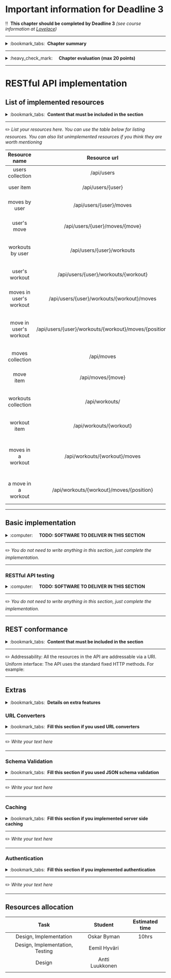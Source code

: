 # Important information for Deadline 3


:bangbang:&nbsp;&nbsp;**This chapter should be completed by Deadline 3** *(see course information at [Lovelace](http://lovelace.oulu.fi))*

---
<details>
<summary>
:bookmark_tabs:&nbsp;&nbsp;<strong>Chapter summary</strong>
</summary>

<bloquote>
In this section you must implement a RESTful API. <strong>The minimum requirements are summarized in the&nbsp;<a href="">Minimum Requirements</a>&nbsp;section of the Project Work Assignment. If you do not meet the minimum requirements this section WILL NOT be evaluated. </strong>
<h3>CHAPTER GOALS</h3>
<ul>
<li>Implement a RESTful API</li>
<li>Write tests for the API</li>
</ul>
</bloquote>

</details>

---
<details>
<summary>
:heavy_check_mark:&nbsp;&nbsp;&nbsp;&nbsp; <strong>Chapter evaluation (max 20 points)</strong>
</summary>

<bloquote>
You can get a maximum of 20 points after completing this section. More detailed evaluation is provided in the evaluation sheet in Lovelace.
</bloquote>

</details>

---

# RESTful API implementation

## List of implemented resources

<details>
<summary>
:bookmark_tabs:&nbsp;&nbsp;<strong>Content that must be included in the section</strong>
</summary>

<bloquote>
A list of all implemented resources. Consider that you do not need to implement every resource you initially planned. &nbsp; The minimum requirements are summarized in the Minimum requirements section from the Project work assignment. <em>Do not forget to include in the <a href="doc/README.md">README.md</a> file which is the path to access to your application remotely.</em>

</bloquote>

</details>

---

:pencil2: *List your resources here. You can use the table below for listing resources. You can also list unimplemented resources if you think they are worth mentioning*

|  Resource name       | Resource url | Resource description | Supported Methods    | Implemented |
|:-------------------: |:------------:|:--------------------:|:--------------------:|:-----------:|
|users collection|/api/users|Collection of all users|GET, POST|Yes|
|user item|/api/users/{user}|A single user|GET, PUT, DELETE|Yes|
|moves by user|/api/users/{user}/moves|All moves created by a user|GET, POST|Yes|
|user's move|/api/users/{user}/moves/{move}|A move created by a user|GET, PUT, DELETE|Yes|
|workouts by user|/api/users/{user}/workouts|All workouts created by a user|GET, POST|Yes|
|user's workout|/api/users/{user}/workouts/{workout}|A workout created by a user|GET, PUT, DELETE|Yes|
|moves in user's workout|/api/users/{user}/workouts/{workout}/moves|Moves wrapped in a users workout|GET, POST|Yes|
|move in user's workout|/api/users/{user}/workouts/{workout}/moves/{position}|A move in a users workout based on its position|GET, PUT, DELETE|Yes|
|moves collection|/api/moves|All moves in the database|GET, POST|Yes|
|move item|/api/moves/{move}|A move in the database|GET, PUT, DELETE |Yes|
|workouts collection|/api/workouts/|All workouts in the database|GET|Yes|
|workout item|/api/workouts/{workout}|A workout in the database|GET|Yes|
|moves in a workout|/api/workouts/{workout}/moves|All the moves in a certain workout in the database|GET|Yes|
|a move in a workout|/api/workouts/{workout}/moves/{position}|A move in a workout based on its position|GET|Yes|
---

## Basic implementation
<details>
<summary>
:computer:&nbsp;&nbsp;&nbsp;&nbsp; <strong>TODO: SOFTWARE TO DELIVER IN THIS SECTION</strong>
</summary>

<bloquote>
<strong>The code repository must contain: </strong>
<ol>
	<li>The source code for the RESTful API&nbsp;</li>
	<li>The external libraries that you have used</li>
	<li>We recommend to include a set of scripts to setup and run your server </li>
	<li>A database file or the necessary files and scripts to automatically populate your database.</li>
	<li>A <a href="documents/README.md">README.md</a> file containing:
		<ul>
			<li>Dependencies (external libraries)</li>
			<li>How to setup the framework.</li>
			<li>How to populate and setup the database.</li>
			<li>How to setup (e.g. modifying any configuration files) and run your RESTful API.</li>
			<li>The URL to access your API (usually <em>nameofapplication/api/version/</em>)=&gt; the path to your application.</li>
		</ul>
	</li>
</ol>
<strong>NOTE: Your code MUST be clearly documented. </strong>For each public method/function you must provide: a short description of the method, input parameters, output parameters, exceptions (when the application can fail and how to handle such fail). 
&nbsp;<strong>In addition should be clear which is the code you have implemented yourself and which is the code that you have borrowed from other sources. Always provide a link to the original source. This includes links to the course material.</strong>
</bloquote>

</details>

---
:pencil2: *You do not need to write anything in this section, just complete the implementation.*

---

### RESTful API testing
<details>
<summary>
:computer:&nbsp;&nbsp;&nbsp;&nbsp; <strong>TODO: SOFTWARE TO DELIVER IN THIS SECTION</strong>
</summary>

<bloquote>
<strong>The code repository must contain: </strong>
<ol>
	<li>The code to test your RESTful API (Functional test)
		<ul>
			<li>The code of the test MUST be commented indicating what you are going to test in each test case.</li>
			<li>The test must include values that force error messages</li>
		</ul>
	</li>
	<li>The external libraries that you have used</li>
	<li>We recommend to include a set of scripts to execute your tests.</li>
	<li>A database file or the necessary files and scripts to automatically populate your database.</li>
	<li>A <a href="documents/README.md">README.md</a> file containing:
		<ul>
			<li>Dependencies (external libraries)</li>
			<li>Instructions on how to run the different tests for your application.</li>
		</ul>
	</li>
</ol>
Do not forget to include in the <a href="doc/README.md">README.md</a> the instructions on how to run your tests. Discuss briefly which were the main errors that you detected thanks to the functional testing.

Remember that you MUST implement a functional testing suite. A detailed description of the input / output in the a REST client plugin.

In this section it is your responsibility that your API handles requests correctly. All of the supported methods for each resource should work. You also need to show that invalid requests are properly handled, and that the response codes are correct in each situation.
</bloquote>

</details>

---
:pencil2: *You do not need to write anything in this section, just complete the implementation.*

---

## REST conformance

<details>
<summary>
:bookmark_tabs:&nbsp;&nbsp;<strong>Content that must be included in the section</strong>
</summary>

<bloquote>
Explain briefly how your API meets REST principles. Focus specially in these three principles: <strong>Addressability, Uniform interface, and Statelessness</strong>. Provide examples (e.g. how does each HTTP method work in your API). Note that Connectedness will be addressed in Deadline 4.
</bloquote>

</details>

---

:pencil2: 
Addressability: All the resources in the API are addressable via a URI. 
Uniform interface: The API uses the standard fixed HTTP methods. For example:


---

## Extras

<details>
<summary>
:bookmark_tabs:&nbsp;&nbsp;<strong>Details on extra features</strong>
</summary>
<bloquote>
This section lists the additional features that will be graded as part of the API but are not required. In addition to implementing the feature you are also asked to write a short description for each.
</bloquote>

</details>

### URL Converters

<details>
<summary>
:bookmark_tabs:&nbsp;&nbsp;<strong>Fill this section if you used URL converters</strong>
</summary>
<bloquote>
Write a short rationale of how URL converters are used, including your thoughts on the possible trade-offs. Go through all URL parameters in your API and describe whether they use a converter, what property is used for converting, or why it's not using a converter.
</bloquote>
</details>

---

:pencil2: *Write your text here*

---

### Schema Validation

<details>
<summary>
:bookmark_tabs:&nbsp;&nbsp;<strong>Fill this section if you used JSON schema validation</strong>
</summary>
<bloquote>
Write a short description of your JSON schemas, including key decision making for choosing how to validate each field. 
</bloquote>
</details>

---

:pencil2: *Write your text here*

---

### Caching

<details>
<summary>
:bookmark_tabs:&nbsp;&nbsp;<strong>Fill this section if you implemented server side caching</strong>
</summary>
<bloquote>
Explain your caching decisions here. Include an explanation for every GET method in your API, explaining what is cached (or why it is not cached), and how long is it cached (and why). If you are using manual cache clearing, also explain when it happens.
</bloquote>
</details>

---

:pencil2: *Write your text here*

---

### Authentication

<details>
<summary>
:bookmark_tabs:&nbsp;&nbsp;<strong>Fill this section if you implemented authentication</strong>
</summary>
<bloquote>
Explain your authentication scheme here. Describe the authentication requirements for each resource in your API, and your reasoning for the decisions. In addition, provide a plan for how API keys will be distributed, even if the distribution is not currently implemented.
</bloquote>
</details>

---

:pencil2: *Write your text here*

---

## Resources allocation
|**Task** | **Student**|**Estimated time**|
|:------: |:----------:|:----------------:|
|Design, Implementation|Oskar Byman|10hrs| 
|Design, Implementation, Testing|Eemil Hyväri|| 
|Design|Antti Luukkonen|| 
|||| 



